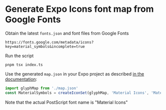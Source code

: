 # Generate Expo Icons font map from Google Fonts

Obtain the latest `fonts.json` and font files from Google Fonts

```
https://fonts.google.com/metadata/icons?key=material_symbols&incomplete=true
```

Run the script
```
pnpm tsx index.ts
```

Use the generated `map.json` in your Expo project as described [in the documentation](https://docs.expo.dev/guides/icons/#createiconset):

```js
import glyphMap from './map.json'
const MaterialSymbols = createIconSet(glyphMap, 'Material Icons', 'MaterialIcons-Regular.ttf')
```

Note that the actual PostScript font name is "Material Icons"
